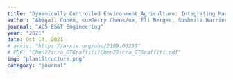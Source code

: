 ```yaml
---
title: "Dynamically Controlled Environment Agriculture: Integrating Machine Learning and Mechanistic and Physiological Models for Sustainable Food Cultivation"
author: "Abigail Cohen, <u>Gerry Chen</u>, Eli Berger, Sushmita Warrier, Guanghui Lan, Emily Grubert, Frank Dellaert, and Yongsheng Chen"
journal: "ACS ES&T Engineering"
year: "2021"
date: Oct 14, 2021
# arxiv: "https://arxiv.org/abs/2109.06238"
# PDF: "Chen22icra_GTGraffiti/Chen22icra_GTGraffiti.pdf"
img: "plantStructure.png"
category: "journal"
---
```


